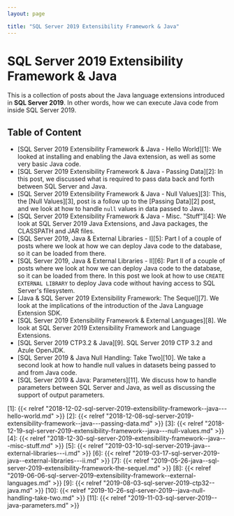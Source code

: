 ```yaml
---
layout: page

title: "SQL Server 2019 Extensibility Framework & Java"
---
```


# SQL Server 2019 Extensibility Framework & Java

This is a collection of posts about the Java language extensions introduced in **SQL Server 2019**. In other words, how we can execute Java code from inside SQL Server 2019.

## Table of Content

* [SQL Server 2019 Extensibility Framework & Java - Hello World][1]: We looked at installing and enabling the Java extension, as well as some very basic Java code.
* [SQL Server 2019 Extensibility Framework & Java - Passing Data][2]: In this post, we discussed what is required to pass data back and forth between SQL Server and Java.
* [SQL Server 2019 Extensibility Framework & Java - Null Values][3]: This, the [Null Values][3], post is a follow up to the [Passing Data][2] post, and we look at how to handle `null` values in data passed to Java.
* [SQL Server 2019 Extensibility Framework & Java - Misc. "Stuff"][4]: We look at SQL Server 2019 Java Extensions, and Java packages, the CLASSPATH and JAR files.
* [SQL Server 2019, Java & External Libraries - I][5]: Part I of a couple of posts where we look at how we can deploy Java code to the database, so it can be loaded from there.
* [SQL Server 2019, Java & External Libraries - II][6]: Part II of a couple of posts where we look at how we can deploy Java code to the database, so it can be loaded from there. In this post we look at how to use `CREATE EXTERNAL LIBRARY` to deploy Java code without having access to SQL Server's filesystem.
* [Java & SQL Server 2019 Extensibility Framework: The Sequel][7]. We look at the implications of the introduction of the Java Language Extension SDK.
* [SQL Server 2019 Extensibility Framework & External Languages][8]. We look at SQL Server 2019 Extensibility Framework and Language Extensions.
* [SQL Server 2019 CTP3.2 & Java][9]. SQL Server 2019 CTP 3.2 and Azule OpenJDK.
* [SQL Server 2019 & Java Null Handling: Take Two][10]. We take a second look at how to handle null values in datasets being passed to and from Java code.
* [SQL Server 2019 & Java: Parameters][11]. We discuss how to handle parameters between SQL Server and Java, as well as discussing the support of output parameters.




[1]: {{< relref "2018-12-02-sql-server-2019-extensibility-framework--java---hello-world.md" >}}
[2]: {{< relref "2018-12-08-sql-server-2019-extensibility-framework--java---passing-data.md" >}}
[3]: {{< relref "2018-12-19-sql-server-2019-extensibility-framework--java---null-values.md" >}}
[4]: {{< relref "2018-12-30-sql-server-2019-extensibility-framework--java---misc-stuff.md" >}}
[5]: {{< relref "2019-03-10-sql-server-2019-java--external-libraries---i.md" >}}
[6]: {{< relref "2019-03-17-sql-server-2019-java--external-libraries---ii.md" >}}
[7]: {{< relref "2019-05-26-java--sql-server-2019-extensibility-framework-the-sequel.md" >}}
[8]: {{< relref "2019-06-06-sql-server-2019-extensibility-framework--external-languages.md" >}}
[9]: {{< relref "2019-08-03-sql-server-2019-ctp32--java.md" >}}
[10]: {{< relref "2019-10-26-sql-server-2019--java-null-handling-take-two.md" >}}
[11]: {{< relref "2019-11-03-sql-server-2019--java-parameters.md" >}}